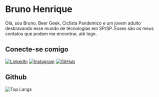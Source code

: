 # Bruno Henrique 
Olá, sou Bruno, Beer Geek, Ciclista Pandemico e um jovem adulto desbravando esse mundo de técnologias em SP/SP. Esses são os meus contatos que podem me encontrar, até logo.

## Conecte-se comigo
[![LinkedIn](https://img.shields.io/badge/LinkedIn-0077B5?style=for-the-badge&logo=Linkedin&logoColor=white)](https://www.linkedin.com/in/brunohpo/) [![Instagram](https://img.shields.io/badge/-Instagram-%23E4405F?style=for-the-badge&logo=instagram&logoColor=white)](https://www.instagram.com/brunohpoo/)
[![GitHub](https://img.shields.io/badge/GitHub-100000?style=for-the-badge&logo=github&logoColor=white)](https://github.com/BrunoHPO)

## Github

![Top Langs](https://github-readme-stats-git-masterrstaa-rickstaa.vercel.app/api/top-langs/?username=BrunoHPO&layout=compact&bg_color=000&border_color=30A3DC&title_color=E94D5F&text_color=FFF)
